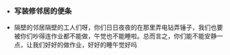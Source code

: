 - ### 写装修邻居的便条
- 隔壁的邻居隔壁的工人们呀，你们日日夜夜的在那里弄电钻弄锤子，我们也要被你们吵得连作业都不能做，午觉也不能睡啦。总而言之，你们能不能安静一点，让我们好好的做作业，好好的睡午觉好吗

